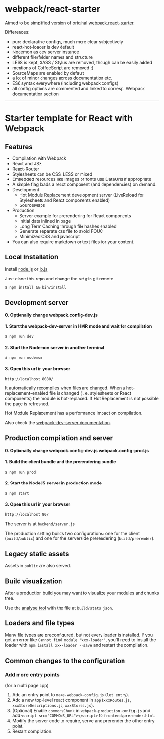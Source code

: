 # webpack/react-starter

Aimed to be simplified version of original [webpack.react-starter](https://github.com/webpack/react-starter).

Differences:
* pure declarative configs, much more clear subjectively
* react-hot-loader is dev default
* Nodemon as dev server instance
* different file/folder names and structure
* LESS is kept, SASS / Stylus are removed, though can be easily added
* mentions of CoffeeScript are removed ;)
* SourceMaps are enabled by default
* a lot of minor changes across documentation etc.
* ES6 syntax everywhere (including webpack configs)
* all config options are commented and linked to corresp. Webpack documentation section

---

# Starter template for React with Webpack

## Features

* Compilation with Webpack
* React and JSX
* React-Router
* Stylesheets can be CSS, LESS or mixed
* Embedded resources like images or fonts use DataUrls if appropriate
* A simple flag loads a react component (and dependencies) on demand.
* Development
  * Hot Module Replacement development server (LiveReload for Stylesheets and React components enabled)
  * SourceMaps
* Production
  * Server example for prerendering for React components
  * Initial data inlined in page
  * Long Term Caching through file hashes enabled
  * Generate separate css file to avoid FOUC
  * Minimized CSS and javascript
* You can also require markdown or text files for your content.

## Local Installation

Install [node.js](https://nodejs.org) or [io.js](https://iojs.org)

Just clone this repo and change the `origin` git remote.

```text
$ npm install && bin/install
```

## Development server

#### 0. Optionally change webpack.config-dev.js

#### 1. Start the webpack-dev-server in HMR mode and wait for compilation
`$ npm run dev`

#### 2. Start the Nodemon server in another terminal
`$ npm run nodemon`

#### 3. Open this url in your browser
`http://localhost:8080/`

It automatically recompiles when files are changed. When a hot-replacement-enabled file is changed (i. e. stylesheets or React components) the module is hot-replaced. If Hot Replacement is not possible the page is refreshed.

Hot Module Replacement has a performance impact on compilation.

Also check the [webpack-dev-server documentation](http://webpack.github.io/docs/webpack-dev-server.html).


## Production compilation and server

#### 0. Optionally change webpack.config-dev.js webpack.config-prod.js

#### 1. Build the client bundle and the prerendering bundle
`$ npm run prod`

#### 2. Start the NodeJS server in production mode
`$ npm start`

#### 3. Open this url in your browser
`http://localhost:80/`

The server is at `backend/server.js`

The production setting builds two configurations: one for the client (`build/public`) and one for the serverside prerendering (`build/prerender`).


## Legacy static assets

Assets in `public` are also served.


## Build visualization

After a production build you may want to visualize your modules and chunks tree.

Use the [analyse tool](http://webpack.github.io/analyse/) with the file at `build/stats.json`.


## Loaders and file types

Many file types are preconfigured, but not every loader is installed. If you get an error like `Cannot find module "xxx-loader"`, you'll need to install the loader with `npm install xxx-loader --save` and restart the compilation.


## Common changes to the configuration

### Add more entry points

(for a multi page app)

1. Add an entry point to `make-webpack-config.js` (`let entry`).
2. Add a new top-level react component in `app` (`xxxRoutes.js`, `xxxStoreDescriptions.js`, `xxxStores.js`).
3. (Optional) Enable `commonsChunk` in `webpack-production.config.js` and add `<script src="COMMONS_URL"></script>` to `frontend/prerender.html`.
4. Modify the server code to require, serve and prerender the other entry point.
5. Restart compilation.